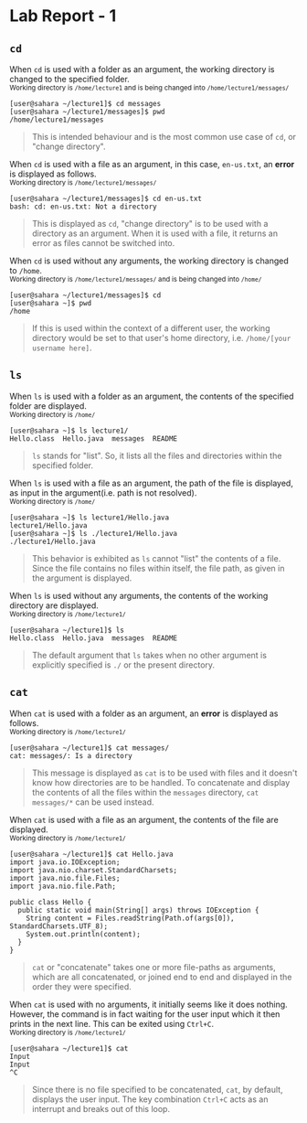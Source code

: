 # **Lab Report - 1**

## `cd`

When `cd` is used with a folder as an argument, the working directory is changed to the specified folder.  
  <sub> Working directory is `/home/lecture1` and is being changed into `/home/lecture1/messages/`
  ```
  [user@sahara ~/lecture1]$ cd messages
  [user@sahara ~/lecture1/messages]$ pwd
  /home/lecture1/messages
  ```
  > This is intended behaviour and is the most common use case of `cd`, or "change directory".


When `cd` is used with a file as an argument, in this case, `en-us.txt`, an **error** is displayed as follows.  
  <sub> Working directory is `/home/lecture1/messages/`
  ```
  [user@sahara ~/lecture1/messages]$ cd en-us.txt 
  bash: cd: en-us.txt: Not a directory
  ```
  > This is displayed as `cd`, "change directory" is to be used with a directory as an argument. When it is used with a file, it returns an error as files cannot be switched into.


When `cd` is used without any arguments, the working directory is changed to `/home`.  
  <sub> Working directory is `/home/lecture1/messages/` and is being changed into `/home/`
  ```
  [user@sahara ~/lecture1/messages]$ cd
  [user@sahara ~]$ pwd
  /home
  ```
  > If this is used within the context of a different user, the working directory would be set to that user's home directory, i.e. `/home/[your username here]`.


## `ls`

When `ls` is used with a folder as an argument, the contents of the specified folder are displayed.  
  <sub> Working directory is `/home/`
  ```
  [user@sahara ~]$ ls lecture1/
  Hello.class  Hello.java  messages  README
  ```
  > `ls` stands for "list". So, it lists all the files and directories within the specified folder.


When `ls` is used with a file as an argument, the path of the file is displayed, as input in the argument(i.e. path is not resolved).  
  <sub> Working directory is `/home/`
  ```
  [user@sahara ~]$ ls lecture1/Hello.java
  lecture1/Hello.java
  [user@sahara ~]$ ls ./lecture1/Hello.java
  ./lecture1/Hello.java
  ```
  > This behavior is exhibited as `ls` cannot "list" the contents of a file. Since the file contains no files within itself, the file path, as given in the argument is displayed.

When `ls` is used without any arguments, the contents of the working directory are displayed.  
  <sub> Working directory is `/home/lecture1/`
  ```
  [user@sahara ~/lecture1]$ ls
  Hello.class  Hello.java  messages  README
  ```
  > The default argument that `ls` takes when no other argument is explicitly specified is `./` or the present directory. 


## `cat`

When `cat` is used with a folder as an argument, an **error** is displayed as follows.  
  <sub> Working directory is `/home/lecture1/`
  ```
  [user@sahara ~/lecture1]$ cat messages/
  cat: messages/: Is a directory
  ```
  > This message is displayed as `cat` is to be used with files and it doesn't know how directories are to be handled. To concatenate and display the contents of all the files within the `messages` directory, `cat messages/*` can be used instead.
 
When `cat` is used with a file as an argument, the contents of the file are displayed.  
  <sub> Working directory is `/home/lecture1/`
  ```
  [user@sahara ~/lecture1]$ cat Hello.java 
  import java.io.IOException;
  import java.nio.charset.StandardCharsets;
  import java.nio.file.Files;
  import java.nio.file.Path;
  
  public class Hello {
    public static void main(String[] args) throws IOException {
      String content = Files.readString(Path.of(args[0]), StandardCharsets.UTF_8);    
      System.out.println(content);
    }
  }
  ```
  > `cat` or "concatenate" takes one or more file-paths as arguments, which are all concatenated, or joined end to end and displayed in the order they were specified.

When `cat` is used with no arguments, it initially seems like it does nothing. However, the command is in fact waiting for the user input which it then prints in the next line. This can be exited using `Ctrl+C`.  
  <sub> Working directory is `/home/lecture1/`
  ```
  [user@sahara ~/lecture1]$ cat
  Input
  Input
  ^C
  ```
  > Since there is no file specified to be concatenated, `cat`, by default, displays the user input. The key combination `Ctrl+C` acts as an interrupt and breaks out of this loop.


